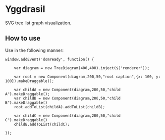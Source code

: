 Yggdrasil
==========

SVG tree list graph visualization.

How to use
----------

Use in the following manner:

	window.addEvent('domready', function() {

		var diagram = new TreeDiagram(400,400).inject($('renderer'));
		
		var root = new Component(diagram,200,50,"root caption",{x: 100, y: 100}).makeDraggable();
		
		var childA = new Component(diagram,200,50,"child A").makeDraggable();
		var childB = new Component(diagram,200,50,"child B").makeDraggable()
		root.addToList(childA).addToList(childB);
		
		var childC = new Component(diagram,200,50,"child C").makeDraggable()
		childB.addToList(childC);
		
	}); 





